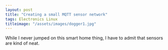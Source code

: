 ```yaml
---
layout: post
title: "Creating a small MQTT sensor network"
tags: Electronics Linux
titleimage: "/assets/images/dogger1.jpg"
---
```


While I never jumped on this smart home thing, I have to admit that sensors are kind of neat.
